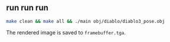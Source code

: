 
## run run run
```sh
make clean && make all && ./main obj/diablo/diablo3_pose.obj
```
The rendered image is saved to `framebuffer.tga`.
